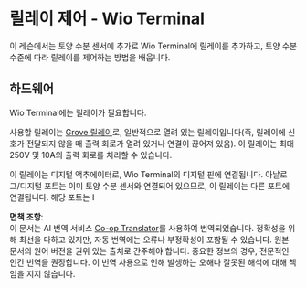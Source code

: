 <!--
CO_OP_TRANSLATOR_METADATA:
{
  "original_hash": "f3c5d8afa2ef6a0b425ef8ff20615cb4",
  "translation_date": "2025-08-24T22:17:20+00:00",
  "source_file": "2-farm/lessons/3-automated-plant-watering/wio-terminal-relay.md",
  "language_code": "ko"
}
-->
# 릴레이 제어 - Wio Terminal

이 레슨에서는 토양 수분 센서에 추가로 Wio Terminal에 릴레이를 추가하고, 토양 수분 수준에 따라 릴레이를 제어하는 방법을 배웁니다.

## 하드웨어

Wio Terminal에는 릴레이가 필요합니다.

사용할 릴레이는 [Grove 릴레이](https://www.seeedstudio.com/Grove-Relay.html)로, 일반적으로 열려 있는 릴레이입니다(즉, 릴레이에 신호가 전달되지 않을 때 출력 회로가 열려 있거나 연결이 끊어져 있음). 이 릴레이는 최대 250V 및 10A의 출력 회로를 처리할 수 있습니다.

이 릴레이는 디지털 액추에이터로, Wio Terminal의 디지털 핀에 연결됩니다. 아날로그/디지털 포트는 이미 토양 수분 센서와 연결되어 있으므로, 이 릴레이는 다른 포트에 연결됩니다. 해당 포트는 I

**면책 조항**:  
이 문서는 AI 번역 서비스 [Co-op Translator](https://github.com/Azure/co-op-translator)를 사용하여 번역되었습니다. 정확성을 위해 최선을 다하고 있지만, 자동 번역에는 오류나 부정확성이 포함될 수 있습니다. 원본 문서의 원어 버전을 권위 있는 출처로 간주해야 합니다. 중요한 정보의 경우, 전문적인 인간 번역을 권장합니다. 이 번역 사용으로 인해 발생하는 오해나 잘못된 해석에 대해 책임을 지지 않습니다.